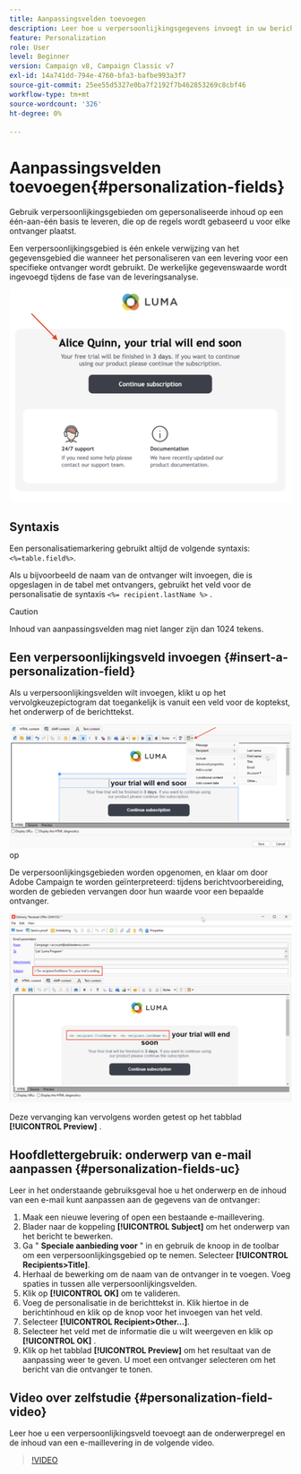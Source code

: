 ```yaml
---
title: Aanpassingsvelden toevoegen
description: Leer hoe u verpersoonlijkingsgegevens invoegt in uw berichtinhoud
feature: Personalization
role: User
level: Beginner
version: Campaign v8, Campaign Classic v7
exl-id: 14a741dd-794e-4760-bfa3-bafbe993a3f7
source-git-commit: 25ee55d5327e0ba7f2192f7b462853269c8cbf46
workflow-type: tm+mt
source-wordcount: '326'
ht-degree: 0%

---
```


# Aanpassingsvelden toevoegen{#personalization-fields}

Gebruik verpersoonlijkingsgebieden om gepersonaliseerde inhoud op een één-aan-één basis te leveren, die op de regels wordt gebaseerd u voor elke ontvanger plaatst.

Een verpersoonlijkingsgebied is één enkele verwijzing van het gegevensgebied die wanneer het personaliseren van een levering voor een specifieke ontvanger wordt gebruikt. De werkelijke gegevenswaarde wordt ingevoegd tijdens de fase van de leveringsanalyse.

![&#x200B; steekproef van de berichtverpersoonlijking &#x200B;](assets/perso-name-sample.png)

## Syntaxis

Een personalisatiemarkering gebruikt altijd de volgende syntaxis: `<%=table.field%>`.

Als u bijvoorbeeld de naam van de ontvanger wilt invoegen, die is opgeslagen in de tabel met ontvangers, gebruikt het veld voor de personalisatie de syntaxis `<%= recipient.lastName %>` .

>[!CAUTION]
>
>Inhoud van aanpassingsvelden mag niet langer zijn dan 1024 tekens.

## Een verpersoonlijkingsveld invoegen {#insert-a-personalization-field}

Als u verpersoonlijkingsvelden wilt invoegen, klikt u op het vervolgkeuzepictogram dat toegankelijk is vanuit een veld voor de koptekst, het onderwerp of de berichttekst.

![&#x200B; neem een verpersoonlijkingsgebied &#x200B;](assets/perso-field-insert.png) op

De verpersoonlijkingsgebieden worden opgenomen, en klaar om door Adobe Campaign te worden geïnterpreteerd: tijdens berichtvoorbereiding, worden de gebieden vervangen door hun waarde voor een bepaalde ontvanger.

![&#x200B; verpersoonlijkingsgebieden in e-mail &#x200B;](assets/perso-fields-in-msg.png)

Deze vervanging kan vervolgens worden getest op het tabblad **[!UICONTROL Preview]** .

<!--Learn more about message preview in [this page]().-->

## Hoofdlettergebruik: onderwerp van e-mail aanpassen {#personalization-fields-uc}

Leer in het onderstaande gebruiksgeval hoe u het onderwerp en de inhoud van een e-mail kunt aanpassen aan de gegevens van de ontvanger:

1. Maak een nieuwe levering of open een bestaande e-maillevering.
1. Blader naar de koppeling **[!UICONTROL Subject]** om het onderwerp van het bericht te bewerken.
1. Ga &quot; **Speciale aanbieding voor** &quot; in en gebruik de knoop in de toolbar om een verpersoonlijkingsgebied op te nemen. Selecteer **[!UICONTROL Recipients>Title]**.
1. Herhaal de bewerking om de naam van de ontvanger in te voegen. Voeg spaties in tussen alle verpersoonlijkingsvelden.
1. Klik op **[!UICONTROL OK]** om te valideren.
1. Voeg de personalisatie in de berichttekst in. Klik hiertoe in de berichtinhoud en klik op de knop voor het invoegen van het veld.
1. Selecteer **[!UICONTROL Recipient>Other...]**.
1. Selecteer het veld met de informatie die u wilt weergeven en klik op **[!UICONTROL OK]** .
1. Klik op het tabblad **[!UICONTROL Preview]** om het resultaat van de aanpassing weer te geven. U moet een ontvanger selecteren om het bericht van die ontvanger te tonen.



## Video over zelfstudie {#personalization-field-video}

Leer hoe u een verpersoonlijkingsveld toevoegt aan de onderwerpregel en de inhoud van een e-maillevering in de volgende video.

>[!VIDEO](https://video.tv.adobe.com/v/24925?quality=12)
